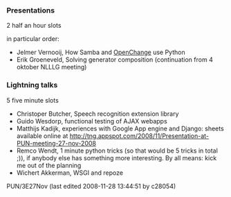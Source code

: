 ### Presentations

2 half an hour slots 

in particular order: 

* Jelmer Vernooij, How Samba and [OpenChange](/moin/OpenChange) use Python
* Erik Groeneveld, Solving generator composition (continuation from 4 oktober NLLLG meeting)

### Lightning talks

5 five minute slots 

* Christoper Butcher, Speech recognition extension library
* Guido Wesdorp, functional testing of AJAX webapps
* Matthijs Kadijk, experiences with Google App engine and Django: sheets available online at <http://tng.appspot.com/2008/11/Presentation-at-PUN-meeting-27-nov-2008>
* Remco Wendt, 1 minute python tricks (so that would be 5 tricks in total ;)), if anybody else has something more interesting. By all means: kick me out of the planning
* Wichert Akkerman, WSGI and repoze

PUN/3E27Nov (last edited 2008-11-28 13:44:51 by c28054)

